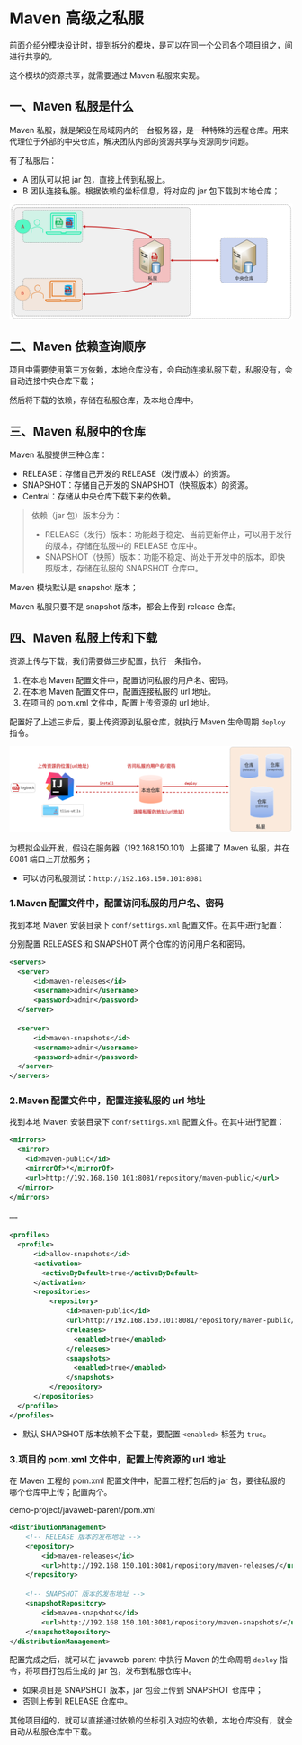 # Maven 高级之私服

前面介绍分模块设计时，提到拆分的模块，是可以在同一个公司各个项目组之，间进行共享的。

这个模块的资源共享，就需要通过 Maven 私服来实现。

## 一、Maven 私服是什么

Maven 私服，就是架设在局域网内的一台服务器，是一种特殊的远程仓库。用来代理位于外部的中央仓库，解决团队内部的资源共享与资源同步问题。

有了私服后：

- A 团队可以把 jar 包，直接上传到私服上。
- B 团队连接私服。根据依赖的坐标信息，将对应的 jar 包下载到本地仓库；

![Maven私服](NoteAssets/Maven私服.png)

## 二、Maven 依赖查询顺序

项目中需要使用第三方依赖，本地仓库没有，会自动连接私服下载，私服没有，会自动连接中央仓库下载；

然后将下载的依赖，存储在私服仓库，及本地仓库中。

## 三、Maven 私服中的仓库

Maven 私服提供三种仓库：

- RELEASE：存储自己开发的 RELEASE（发行版本）的资源。
- SNAPSHOT：存储自己开发的 SNAPSHOT（快照版本）的资源。
- Central：存储从中央仓库下载下来的依赖。

> 依赖（jar 包）版本分为：
>
> - RELEASE（发行）版本：功能趋于稳定、当前更新停止，可以用于发行的版本，存储在私服中的 RELEASE 仓库中。
> - SNAPSHOT（快照）版本：功能不稳定、尚处于开发中的版本，即快照版本，存储在私服的 SNAPSHOT 仓库中。

Maven 模块默认是 snapshot 版本；

Maven 私服只要不是 snapshot 版本，都会上传到 release 仓库。

## 四、Maven 私服上传和下载

资源上传与下载，我们需要做三步配置，执行一条指令。

1. 在本地 Maven 配置文件中，配置访问私服的用户名、密码。
2. 在本地 Maven 配置文件中，配置连接私服的 url 地址。
3. 在项目的 pom.xml 文件中，配置上传资源的 url 地址。

配置好了上述三步后，要上传资源到私服仓库，就执行 Maven 生命周期 `deploy` 指令。

![Maven私服的上传和下载](NoteAssets/Maven私服的上传和下载.png)

为模拟企业开发，假设在服务器（192.168.150.101）上搭建了 Maven 私服，并在 8081 端口上开放服务；

- 可以访问私服测试：`http://192.168.150.101:8081`

### 1.Maven 配置文件中，配置访问私服的用户名、密码

找到本地 Maven 安装目录下 `conf/settings.xml` 配置文件。在其中进行配置：

分别配置 RELEASES 和 SNAPSHOT 两个仓库的访问用户名和密码。

```xml
<servers>
  <server>
      <id>maven-releases</id>
      <username>admin</username>
      <password>admin</password>
  </server>

  <server>
      <id>maven-snapshots</id>
      <username>admin</username>
      <password>admin</password>
  </server>
</servers>
```

### 2.Maven 配置文件中，配置连接私服的 url 地址

找到本地 Maven 安装目录下 `conf/settings.xml` 配置文件。在其中进行配置：

```xml
<mirrors>
  <mirror>
    <id>maven-public</id>
    <mirrorOf>*</mirrorOf>
    <url>http://192.168.150.101:8081/repository/maven-public/</url>
  </mirror>
</mirrors>

……

<profiles>
  <profile>
      <id>allow-snapshots</id>
      <activation>
        <activeByDefault>true</activeByDefault>
      </activation>
      <repositories>
          <repository>
              <id>maven-public</id>
              <url>http://192.168.150.101:8081/repository/maven-public/</url>
              <releases>
                <enabled>true</enabled>
              </releases>
              <snapshots>
                <enabled>true</enabled>
              </snapshots>
          </repository>
      </repositories>
  </profile>
</profiles>
```

- 默认 SHAPSHOT 版本依赖不会下载，要配置 `<enabled>` 标签为 `true`。

### 3.项目的 pom.xml 文件中，配置上传资源的 url 地址

在 Maven 工程的 pom.xml 配置文件中，配置工程打包后的 jar 包，要往私服的哪个仓库中上传；配置两个。

demo-project/javaweb-parent/pom.xml

```xml
<distributionManagement>
    <!-- RELEASE 版本的发布地址 -->
    <repository>
        <id>maven-releases</id>
        <url>http://192.168.150.101:8081/repository/maven-releases/</url>
    </repository>

    <!-- SNAPSHOT 版本的发布地址 -->
    <snapshotRepository>
        <id>maven-snapshots</id>
        <url>http://192.168.150.101:8081/repository/maven-snapshots/</url>
    </snapshotRepository>
</distributionManagement>
```

配置完成之后，就可以在 javaweb-parent 中执行 Maven 的生命周期 `deploy` 指令，将项目打包后生成的 jar 包，发布到私服仓库中。

- 如果项目是 SNAPSHOT 版本，jar 包会上传到 SNAPSHOT 仓库中；
- 否则上传到 RELEASE 仓库中。

其他项目组的，就可以直接通过依赖的坐标引入对应的依赖，本地仓库没有，就会自动从私服仓库中下载。
